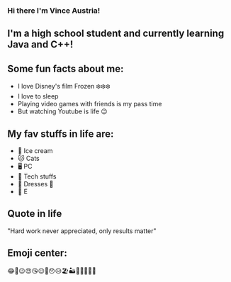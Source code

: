### Hi there I'm Vince Austria!
## I'm a high school student and currently learning Java and C++!
## Some fun facts about me: 
- I love Disney's film Frozen ❄️❄️❄️
- I love to sleep
- Playing video games with friends is my pass time
- But watching Youtube is life 😉
## My fav stuffs in life are:
* 🍦 Ice cream
* 🐱 Cats
* 🖥️ PC
* 📁 Tech stuffs
* 👗 Dresses 🤩
* 💊 E
<!--
**elsaversailles/elsaversailles** is a ✨ _special_ ✨ repository because its `README.md` (this file) appears on your GitHub profile.

Here are some ideas to get you started:

- 🔭 I’m currently working on ... Java
- 🌱 I’m currently learning ... C++
- 💬 Ask me about ... Anything
- 📫 How to reach me: ... Just tag me here
- ⚡ Fun fact: ... I love cats🐱
-->

## Quote in life  
"Hard work never appreciated, only results matter"
## Emoji center:
😂🙂😉😍😘😉🤐😯😥🏖️🏜️🌋🎏🎋🎐🎄

